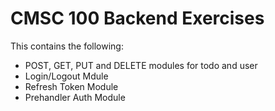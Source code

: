 # CMSC 100 Backend Exercises

This contains the following:

- POST, GET, PUT and DELETE modules for todo and user
- Login/Logout Mdule
- Refresh Token Module
- Prehandler Auth Module

